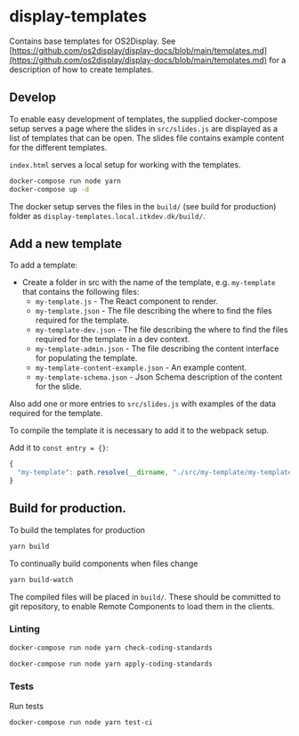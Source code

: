 # display-templates

Contains base templates for OS2Display.
See [https://github.com/os2display/display-docs/blob/main/templates.md](https://github.com/os2display/display-docs/blob/main/templates.md) for a description of how to create templates.

## Develop

To enable easy development of templates, the supplied docker-compose setup serves a page where the
slides in `src/slides.js` are displayed as a list of templates that can be open. The slides file contains
example content for the different templates.

`index.html` serves a local setup for working with the templates.

```bash
docker-compose run node yarn
docker-compose up -d
```

The docker setup serves the files in the `build/` (see build for production) folder as `display-templates.local.itkdev.dk/build/`.

## Add a new template

To add a template:

* Create a folder in src with the name of the template, e.g. `my-template` that contains the following files:
  * `my-template.js` - The React component to render.
  * `my-template.json` - The file describing the where to find the files required for the template.
  * `my-template-dev.json` - The file describing the where to find the files required for the template in a dev context.
  * `my-template-admin.json` - The file describing the content interface for populating the template.
  * `my-template-content-example.json` - An example content.
  * `my-template-schema.json` - Json Schema description of the content for the slide.

Also add one or more entries to `src/slides.js` with examples of the data required for the template.

To compile the template it is necessary to add it to the webpack setup.

Add it to `const entry = {}`:

```javascript
{
  "my-template": path.resolve(__dirname, "./src/my-template/my-template.js")
}
```

## Build for production.

To build the templates for production

```bash
yarn build
```

To continually build components when files change

```bash
yarn build-watch
```

The compiled files will be placed in `build/`. These should be committed to
git repository, to enable Remote Components to load them in the clients.

### Linting

```bash
docker-compose run node yarn check-coding-standards
```

```bash
docker-compose run node yarn apply-coding-standards
```

### Tests

Run tests

```sh
docker-compose run node yarn test-ci
```
